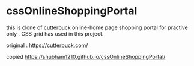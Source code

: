 # cssOnlineShoppingPortal

this is clone of cutterbuck online-home page shopping portal for practive only , CSS grid has used in this project.

original : https://cutterbuck.com/

copied https://shubham1210.github.io/cssOnlineShoppingPortal/
